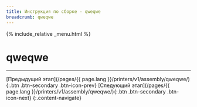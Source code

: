 ```yaml
---
title: Инструкция по сборке - qweqwe
breadcrumb: qweqwe
---
```


{% include_relative _menu.html %}

# qweqwe

---
[Предыдущий этап](/pages/{{ page.lang }}/printers/v1/assembly/qweqwe/){:.btn .btn-secondary .btn-icon-prev} [Следующий этап](/pages/{{ page.lang }}/printers/v1/assembly/qweqwe/){:.btn .btn-secondary .btn-icon-next}
{:.content-navigate}
